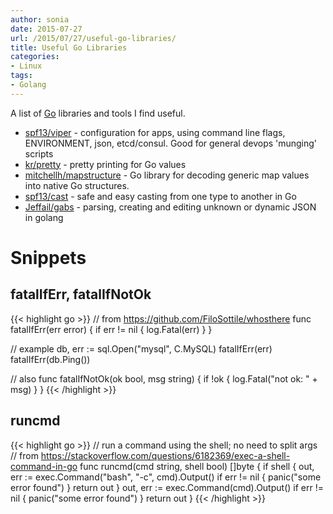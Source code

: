 ```yaml
---
author: sonia
date: 2015-07-27
url: /2015/07/27/useful-go-libraries/
title: Useful Go Libraries
categories:
- Linux
tags:
- Golang
---
```


A list of [Go](https://golang.org/) libraries and tools I find useful.

<!--more-->

* [spf13/viper](https://github.com/spf13/viper) - configuration for
  apps, using command line flags, ENVIRONMENT, json, etcd/consul. Good for general
  devops 'munging' scripts
* [kr/pretty](https://github.com/kr/pretty) - pretty printing for Go
  values
* [mitchellh/mapstructure](https://github.com/mitchellh/mapstructure) -
  Go library for decoding generic map values into native Go structures.
* [spf13/cast](https://github.com/spf13/cast) - safe and easy casting
  from one type to another in Go
* [Jeffail/gabs](https://github.com/Jeffail/gabs) - parsing,
  creating and editing unknown or dynamic JSON in golang

# Snippets

## fatalIfErr, fatalIfNotOk

{{< highlight go >}}
// from https://github.com/FiloSottile/whosthere
func fatalIfErr(err error) {
  if err != nil {
    log.Fatal(err)
  }
}

// example
db, err := sql.Open("mysql", C.MySQL)
fatalIfErr(err)
fatalIfErr(db.Ping())

// also
func fatalIfNotOk(ok bool, msg string) {
    if !ok {
        log.Fatal("not ok: " + msg)
    }
}
{{< /highlight >}}

## runcmd

{{< highlight go >}}
// run a command using the shell; no need to split args
// from https://stackoverflow.com/questions/6182369/exec-a-shell-command-in-go
func runcmd(cmd string, shell bool) []byte {
    if shell {
        out, err := exec.Command("bash", "-c", cmd).Output()
        if err != nil {
            panic("some error found")
        }
        return out
    }
    out, err := exec.Command(cmd).Output()
    if err != nil {
        panic("some error found")
    }
    return out
}
{{< /highlight >}}
